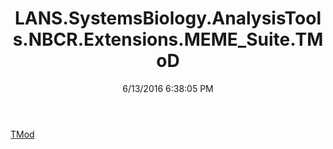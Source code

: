 ﻿---
title: LANS.SystemsBiology.AnalysisTools.NBCR.Extensions.MEME_Suite.TMoD
date: 6/13/2016 6:38:05 PM
---

[TMod](T-LANS.SystemsBiology.AnalysisTools.NBCR.Extensions.MEME_Suite.TMoD.TMod.html)
